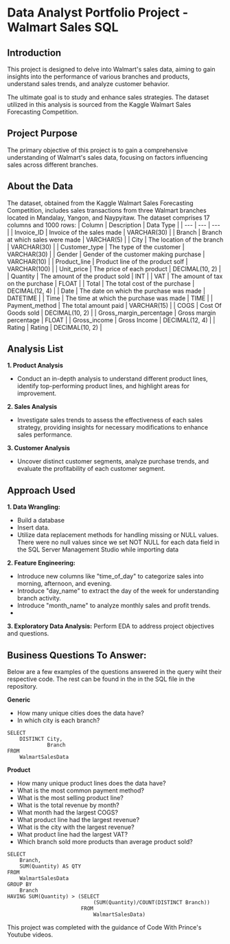 # Data Analyst Portfolio Project - Walmart Sales SQL

## Introduction

This project is designed to delve into Walmart's sales data, aiming to gain insights into the performance of various branches and products, understand sales trends, and analyze customer behavior. 

The ultimate goal is to study and enhance sales strategies. The dataset utilized in this analysis is sourced from the Kaggle Walmart Sales Forecasting Competition.

## Project Purpose

The primary objective of this project is to gain a comprehensive understanding of Walmart's sales data, focusing on factors influencing sales across different branches.

## About the Data

The dataset, obtained from the Kaggle Walmart Sales Forecasting Competition, includes sales transactions from three Walmart branches located in Mandalay, Yangon, and Naypyitaw. The dataset comprises 17 columns and 1000 rows:
| Column | Description | Data Type |
| --- | --- | --- |
| Invoice_ID | Invoice of the sales made | VARCHAR(30) |
| Branch | Branch at which sales were made | VARCHAR(5) |
| City | The location of the branch | VARCHAR(30) |
| Customer_type | The type of the customer | VARCHAR(30) |
| Gender | Gender of the customer making purchase | VARCHAR(10) |
| Product_line | Product line of the product solf | VARCHAR(100) |
| Unit_price | The price of each product | DECIMAL(10, 2) |
| Quantity | The amount of the product sold | INT |
| VAT | The amount of tax on the purchase | FLOAT |
| Total | The total cost of the purchase | DECIMAL(12, 4) |
| Date | The date on which the purchase was made | DATETIME |
| Time | The time at which the purchase was made | TIME |
| Payment_method | The total amount paid | VARCHAR(15) |
| COGS | Cost Of Goods sold | DECIMAL(10, 2) |
| Gross_margin_percentage | Gross margin percentage | FLOAT |
| Gross_income | Gross Income | DECIMAL(12, 4) |
| Rating | Rating | DECIMAL(10, 2) |

## Analysis List 

**1. Product Analysis**
- Conduct an in-depth analysis to understand different product lines, identify top-performing product lines, and highlight areas for improvement.

**2. Sales Analysis**
- Investigate sales trends to assess the effectiveness of each sales strategy, providing insights for necessary modifications to enhance sales performance.

**3. Customer Analysis**
- Uncover distinct customer segments, analyze purchase trends, and evaluate the profitability of each customer segment.

## Approach Used

**1. Data Wrangling:**
- Build a database
- Insert data.
- Utilize data replacement methods for handling missing or NULL values. There were no null values since we set NOT NULL for each data field in the SQL Server Management Studio while importing data

**2. Feature Engineering:**
- Introduce new columns like "time_of_day" to categorize sales into morning, afternoon, and evening.
- Introduce "day_name" to extract the day of the week for understanding branch activity.
- Introduce "month_name" to analyze monthly sales and profit trends.
- 
**3. Exploratory Data Analysis:**
Perform EDA to address project objectives and questions.

## Business Questions To Answer:

Below are a few examples of the questions answered in the query wiht their respective code. The rest can be found in the in the SQL file in the repository.

**Generic**
- How many unique cities does the data have?
- In which city is each branch?
```
SELECT
    DISTINCT City,
             Branch
FROM
    WalmartSalesData
```

**Product**
- How many unique product lines does the data have?
- What is the most common payment method?
- What is the most selling product line?
- What is the total revenue by month?
- What month had the largest COGS?
- What product line had the largest revenue?
- What is the city with the largest revenue?
- What product line had the largest VAT?
- Which branch sold more products than average product sold?
```
SELECT
    Branch,
    SUM(Quantity) AS QTY
FROM
    WalmartSalesData
GROUP BY
    Branch
HAVING SUM(Quantity) > (SELECT 
                            (SUM(Quantity)/COUNT(DISTINCT Branch))   
                        FROM 
                            WalmartSalesData)
```

This project was completed with the guidance of Code With Prince's Youtube videos.
